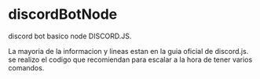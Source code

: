 # discordBotNode
discord bot basico node DISCORD.JS.

La mayoria de la informacion y lineas estan en la guia oficial de discord.js.
se realizo el codigo que recomiendan para escalar a la hora de tener varios comandos.

